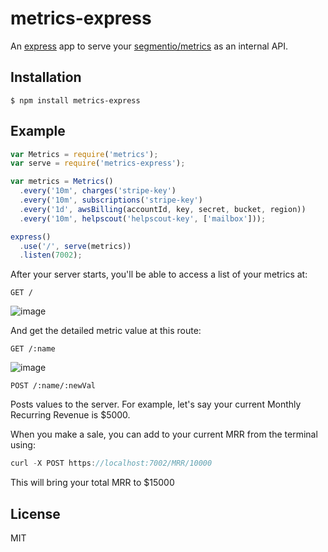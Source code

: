 
# metrics-express

An [express](https://github.com/segmentio/aws-billing) app to serve your [segmentio/metrics](https://github.com/segmentio/metrics) as an internal API.

## Installation

    $ npm install metrics-express

## Example

```js
var Metrics = require('metrics');
var serve = require('metrics-express');

var metrics = Metrics()
  .every('10m', charges('stripe-key')
  .every('10m', subscriptions('stripe-key')
  .every('1d', awsBilling(accountId, key, secret, bucket, region))
  .every('10m', helpscout('helpscout-key', ['mailbox']));

express()
  .use('/', serve(metrics))
  .listen(7002);
```

After your server starts, you'll be able to access a list of your metrics at:

```
GET /
```
![image](https://cloud.githubusercontent.com/assets/658544/3076432/04583784-e3dd-11e3-8c30-daa171f3a1da.png)

And get the detailed metric value at this route:

```
GET /:name
```
![image](https://cloud.githubusercontent.com/assets/658544/3076433/1e4900ec-e3dd-11e3-8d45-04765e5d67ea.png)

```
POST /:name/:newVal
```
Posts values to the server.  For example, let's say your current Monthly Recurring Revenue is $5000. 

When you make a sale, you can add to your current MRR from the terminal using:

```js
curl -X POST https://localhost:7002/MRR/10000
```

This will bring your total MRR to $15000

## License

MIT